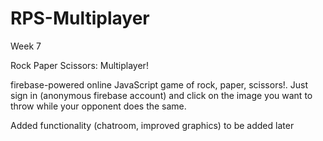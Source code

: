 # RPS-Multiplayer
Week 7

Rock Paper Scissors: Multiplayer!

firebase-powered online JavaScript game of rock, paper, scissors!. Just sign in (anonymous firebase account) and click on the image you want to throw while your opponent does the same. 

Added functionality (chatroom, improved graphics) to be added later
